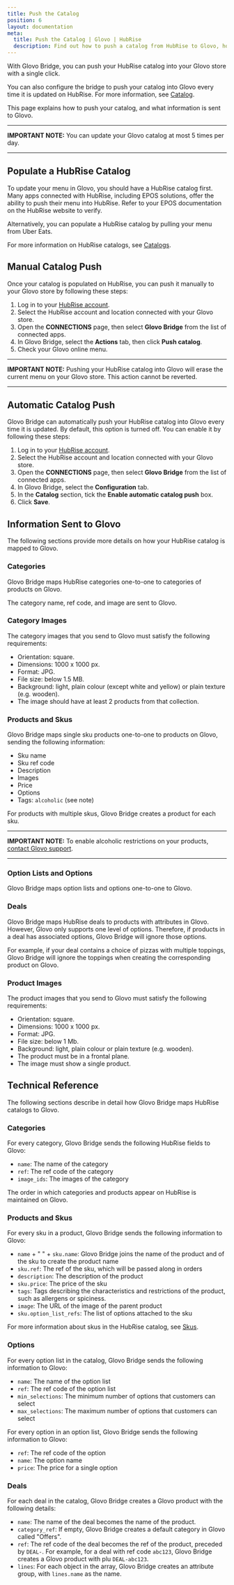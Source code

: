 ```yaml
---
title: Push the Catalog
position: 6
layout: documentation
meta:
  title: Push the Catalog | Glovo | HubRise
  description: Find out how to push a catalog from HubRise to Glovo, how items and options are encoded, and which features are supported.
---
```


With Glovo Bridge, you can push your HubRise catalog into your Glovo store with a single click.

You can also configure the bridge to push your catalog into Glovo every time it is updated on HubRise. For more information, see [Catalog](/apps/glovo/configuration#catalog).

This page explains how to push your catalog, and what information is sent to Glovo.

---

**IMPORTANT NOTE:** You can update your Glovo catalog at most 5 times per day.

---

## Populate a HubRise Catalog

To update your menu in Glovo, you should have a HubRise catalog first. Many apps connected with HubRise, including EPOS solutions, offer the ability to push their menu into HubRise. Refer to your EPOS documentation on the HubRise website to verify.

Alternatively, you can populate a HubRise catalog by pulling your menu from Uber Eats.

For more information on HubRise catalogs, see [Catalogs](/docs/catalog/).

## Manual Catalog Push

Once your catalog is populated on HubRise, you can push it manually to your Glovo store by following these steps:

1. Log in to your [HubRise account](https://manager.hubrise.com).
1. Select the HubRise account and location connected with your Glovo store.
1. Open the **CONNECTIONS** page, then select **Glovo Bridge** from the list of connected apps.
1. In Glovo Bridge, select the **Actions** tab, then click **Push catalog**.
1. Check your Glovo online menu.

---

**IMPORTANT NOTE:** Pushing your HubRise catalog into Glovo will erase the current menu on your Glovo store.
This action cannot be reverted.

---

## Automatic Catalog Push

Glovo Bridge can automatically push your HubRise catalog into Glovo every time it is updated. By default, this option is turned off. You can enable it by following these steps:

1. Log in to your [HubRise account](https://manager.hubrise.com).
1. Select the HubRise account and location connected with your Glovo store.
1. Open the **CONNECTIONS** page, then select **Glovo Bridge** from the list of connected apps.
1. In Glovo Bridge, select the **Configuration** tab.
1. In the **Catalog** section, tick the **Enable automatic catalog push** box.
1. Click **Save**.

## Information Sent to Glovo

The following sections provide more details on how your HubRise catalog is mapped to Glovo.

### Categories

Glovo Bridge maps HubRise categories one-to-one to categories of products on Glovo.

The category name, ref code, and image are sent to Glovo.

### Category Images

The category images that you send to Glovo must satisfy the following requirements:

- Orientation: square.
- Dimensions: 1000 x 1000 px.
- Format: JPG.
- File size: below 1.5 MB.
- Background: light, plain colour (except white and yellow) or plain texture (e.g. wooden).
- The image should have at least 2 products from that collection.

### Products and Skus

Glovo Bridge maps single sku products one-to-one to products on Glovo, sending the following information:

- Sku name
- Sku ref code
- Description
- Images
- Price
- Options
- Tags: `alcoholic` (see note)

For products with multiple skus, Glovo Bridge creates a product for each sku.

---

**IMPORTANT NOTE:** To enable alcoholic restrictions on your products, [contact Glovo support](mailto:q-commerce-integrations@glovoapp.com).

---

### Option Lists and Options

Glovo Bridge maps option lists and options one-to-one to Glovo.

### Deals

Glovo Bridge maps HubRise deals to products with attributes in Glovo. However, Glovo only supports one level of options. Therefore, if products in a deal has associated options, Glovo Bridge will ignore those options.

For example, if your deal contains a choice of pizzas with multiple toppings, Glovo Bridge will ignore the toppings when creating the corresponding product on Glovo.

### Product Images

The product images that you send to Glovo must satisfy the following requirements:

- Orientation: square.
- Dimensions: 1000 x 1000 px.
- Format: JPG.
- File size: below 1 Mb.
- Background: light, plain colour or plain texture (e.g. wooden).
- The product must be in a frontal plane.
- The image must show a single product.

## Technical Reference

The following sections describe in detail how Glovo Bridge maps HubRise catalogs to Glovo.

### Categories

For every category, Glovo Bridge sends the following HubRise fields to Glovo:

- `name`: The name of the category
- `ref`: The ref code of the category
- `image_ids`: The images of the category

The order in which categories and products appear on HubRise is maintained on Glovo.

### Products and Skus

For every sku in a product, Glovo Bridge sends the following information to Glovo:

- `name` + " " + `sku.name`: Glovo Bridge joins the name of the product and of the sku to create the product name
- `sku.ref`: The ref of the sku, which will be passed along in orders
- `description`: The description of the product
- `sku.price`: The price of the sku
- `tags`: Tags describing the characteristics and restrictions of the product, such as allergens or spiciness.
- `image`: The URL of the image of the parent product
- `sku.option_list_refs`: The list of options attached to the sku

For more information about skus in the HubRise catalog, see [Skus](/developers/api/catalog-management/#skus).

### Options

For every option list in the catalog, Glovo Bridge sends the following information to Glovo:

- `name`: The name of the option list
- `ref`: The ref code of the option list
- `min_selections`: The minimum number of options that customers can select
- `max_selections`: The maximum number of options that customers can select

For every option in an option list, Glovo Bridge sends the following information to Glovo:

- `ref`: The ref code of the option
- `name`: The option name
- `price`: The price for a single option

### Deals

For each deal in the catalog, Glovo Bridge creates a Glovo product with the following details:

- `name`: The name of the deal becomes the name of the product.
- `category_ref`: If empty, Glovo Bridge creates a default category in Glovo called "Offers".
- `ref`: The ref code of the deal becomes the ref of the product, preceded by `DEAL-`. For example, for a deal with ref code `abc123`, Glovo Bridge creates a Glovo product with plu `DEAL-abc123`.
- `lines`: For each object in the array, Glovo Bridge creates an attribute group, with `lines.name` as the name.
